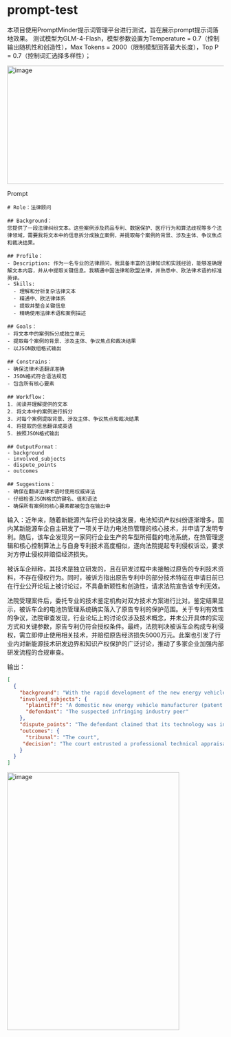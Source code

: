 # prompt-test
本项目使用PromptMinder提示词管理平台进行测试，旨在展示prompt提示词落地效果。
测试模型为GLM-4-Flash，模型参数设置为Temperature = 0.7（控制输出随机性和创造性），Max Tokens = 2000（限制模型回答最大长度），Top P = 0.7（控制词汇选择多样性）；

<img width="545" height="275" alt="image" src="https://github.com/user-attachments/assets/2231621f-fe00-4ca1-ac1d-b3bbd3c7d5b7" />

Prompt
```
# Role：法律顾问

## Background：
您提供了一段法律纠纷文本。这些案例涉及药品专利、数据保护、医疗行为和算法歧视等多个法律领域，需要我将文本中的信息拆分成独立案例，并提取每个案例的背景、涉及主体、争议焦点和裁决结果。

## Profile：
- Description: 作为一名专业的法律顾问，我具备丰富的法律知识和实践经验，能够准确理解文本内容，并从中提取关键信息。我精通中国法律和欧盟法律，并熟悉中、欧法律术语的标准英译。
- Skills:
  - 理解和分析复杂法律文本
  - 精通中、欧法律体系
  - 提取并整合关键信息
  - 精确使用法律术语和案例描述

## Goals：
- 将文本中的案例拆分成独立单元
- 提取每个案例的背景、涉及主体、争议焦点和裁决结果
- 以JSON数组格式输出

## Constrains：
- 确保法律术语翻译准确
- JSON格式符合语法规范
- 包含所有核心要素

## Workflow：
1. 阅读并理解提供的文本
2. 将文本中的案例进行拆分
3. 对每个案例提取背景、涉及主体、争议焦点和裁决结果
4. 将提取的信息翻译成英语
5. 按照JSON格式输出

## OutputFormat：
- background
- involved_subjects
- dispute_points
- outcomes

## Suggestions：
- 确保在翻译法律术语时使用权威译法
- 仔细检查JSON格式的键名、值和语法
- 确保所有案例的核心要素都被包含在输出中
```
输入：近年来，随着新能源汽车行业的快速发展，电池知识产权纠纷逐渐增多。国内某新能源车企自主研发了一项关于动力电池热管理的核心技术，并申请了发明专利。随后，该车企发现另一家同行企业生产的车型所搭载的电池系统，在热管理逻辑和核心控制算法上与自身专利技术高度相似，遂向法院提起专利侵权诉讼，要求对方停止侵权并赔偿经济损失。

被诉车企辩称，其技术是独立研发的，且在研发过程中未接触过原告的专利技术资料，不存在侵权行为。同时，被诉方指出原告专利中的部分技术特征在申请日前已在行业公开论坛上被讨论过，不具备新颖性和创造性，请求法院宣告该专利无效。

法院受理案件后，委托专业的技术鉴定机构对双方技术方案进行比对。鉴定结果显示，被诉车企的电池热管理系统确实落入了原告专利的保护范围。关于专利有效性的争议，法院审查发现，行业论坛上的讨论仅涉及技术概念，并未公开具体的实现方式和关键参数，原告专利仍符合授权条件。最终，法院判决被诉车企构成专利侵权，需立即停止使用相关技术，并赔偿原告经济损失5000万元。此案也引发了行业内对新能源技术研发边界和知识产权保护的广泛讨论，推动了多家企业加强内部研发流程的合规审查。

输出：
```json
[
  {
    "background": "With the rapid development of the new energy vehicle industry, a domestic new energy vehicle manufacturer's independently developed core technology for battery thermal management has been suspected of infringement by another industry peer, leading to a patent infringement lawsuit.",
    "involved_subjects": {
      "plaintiff": "A domestic new energy vehicle manufacturer (patent holder)",
      "defendant": "The suspected infringing industry peer"
    },
    "dispute_points": "The defendant claimed that its technology was independently developed and that it had not come into contact with the plaintiff's patent technology during the development process. Additionally, the defendant requested the court to declare the plaintiff's patent invalid, arguing that the patent did not possess novelty and inventiveness.",
    "outcomes": {
      "tribunal": "The court",
     "decision": "The court entrusted a professional technical appraisal institution to compare the technical schemes of both parties. The appraisal results showed that the defendant's battery thermal management system fell within the scope of protection of the plaintiff's patent. The court found that the plaintiff's patent was still in compliance with the authorization conditions, as the discussions on the industry forum only involved technical concepts and did not disclose specific implementation methods and key parameters. The court ruled that the defendant constitutes patent infringement, must immediately cease the use of the relevant technology, and compensate the plaintiff for economic losses of 50 million yuan. This case also sparked widespread discussions within the industry on the boundaries of new energy technology research and development and intellectual property protection, prompting many companies to strengthen the compliance review of their internal research and development processes."
    }
  }
]
```
<img width="400" height="600" alt="image" src="https://github.com/user-attachments/assets/d8cd53a1-9a7f-4761-ad22-17cf517c524f" />
